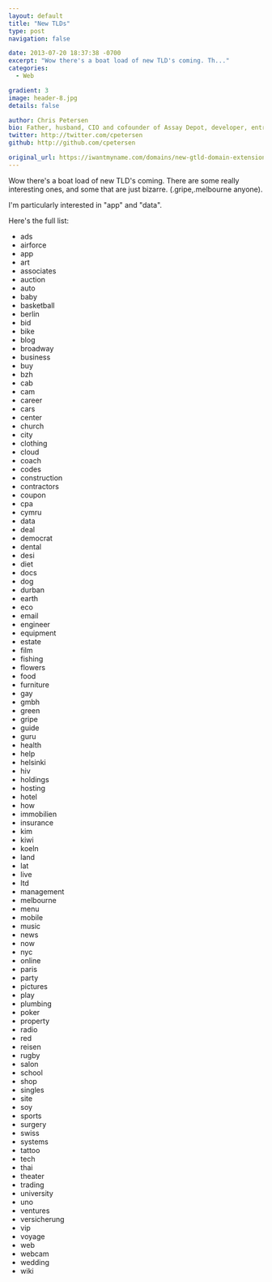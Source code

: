 ```yaml
---
layout: default
title: "New TLDs"
type: post
navigation: false

date: 2013-07-20 18:37:38 -0700
excerpt: "Wow there's a boat load of new TLD's coming. Th..."
categories:
  - Web

gradient: 3
image: header-8.jpg
details: false

author: Chris Petersen
bio: Father, husband, CIO and cofounder of Assay Depot, developer, entrepreneur and technologist.
twitter: http://twitter.com/cpetersen
github: http://github.com/cpetersen

original_url: https://iwantmyname.com/domains/new-gtld-domain-extensions
---
```



Wow there's a boat load of new TLD's coming. There are some really interesting ones, and some that are just bizarre. (.gripe,.melbourne anyone).

I'm particularly interested in "app" and "data".

 Here's the full list: 

 * ads
 * airforce
 * app
 * art
 * associates
 * auction
 * auto
 * baby
 * basketball
 * berlin
 * bid
 * bike
 * blog
 * broadway
 * business
 * buy
 * bzh
 * cab
 * cam
 * career
 * cars
 * center
 * church
 * city
 * clothing
 * cloud
 * coach
 * codes
 * construction
 * contractors
 * coupon
 * cpa
 * cymru
 * data
 * deal
 * democrat
 * dental
 * desi
 * diet
 * docs
 * dog
 * durban
 * earth
 * eco
 * email
 * engineer
 * equipment
 * estate
 * film
 * fishing
 * flowers
 * food
 * furniture
 * gay
 * gmbh
 * green
 * gripe
 * guide
 * guru
 * health
 * help
 * helsinki
 * hiv
 * holdings
 * hosting
 * hotel
 * how
 * immobilien
 * insurance
 * kim
 * kiwi
 * koeln
 * land
 * lat
 * live
 * ltd
 * management
 * melbourne
 * menu
 * mobile
 * music
 * news
 * now
 * nyc
 * online
 * paris
 * party
 * pictures
 * play
 * plumbing
 * poker
 * property
 * radio
 * red
 * reisen
 * rugby
 * salon
 * school
 * shop
 * singles
 * site
 * soy
 * sports
 * surgery
 * swiss
 * systems
 * tattoo
 * tech
 * thai
 * theater
 * trading
 * university
 * uno
 * ventures
 * versicherung
 * vip
 * voyage
 * web
 * webcam
 * wedding
 * wiki

 
